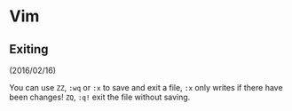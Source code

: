 # Vim
## Exiting
(2016/02/16)

You can use `ZZ`, `:wq` or `:x` to save and exit a file, `:x` only writes if
there have been changes! `ZQ`, `:q!` exit the file without saving.
